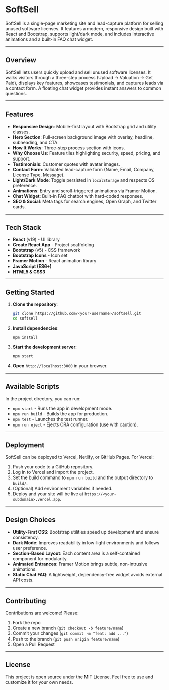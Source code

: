 # SoftSell

SoftSell is a single-page marketing site and lead-capture platform for selling unused software licenses. It features a modern, responsive design built with React and Bootstrap, supports light/dark mode, and includes interactive animations and a built-in FAQ chat widget.

---

## Overview

SoftSell lets users quickly upload and sell unused software licenses. It walks visitors through a three-step process (Upload → Valuation → Get Paid), displays key features, showcases testimonials, and captures leads via a contact form. A floating chat widget provides instant answers to common questions.

---

## Features

* **Responsive Design**: Mobile-first layout with Bootstrap grid and utility classes.
* **Hero Section**: Full-screen background image with overlay, headline, subheading, and CTA.
* **How It Works**: Three-step process section with icons.
* **Why Choose Us**: Feature tiles highlighting security, speed, pricing, and support.
* **Testimonials**: Customer quotes with avatar images.
* **Contact Form**: Validated lead-capture form (Name, Email, Company, License Type, Message).
* **Light/Dark Mode**: Toggle persisted in `localStorage` and respects OS preference.
* **Animations**: Entry and scroll-triggered animations via Framer Motion.
* **Chat Widget**: Built-in FAQ chatbot with hard-coded responses.
* **SEO & Social**: Meta tags for search engines, Open Graph, and Twitter cards.

---

## Tech Stack

* **React** (v19) - UI library
* **Create React App** - Project scaffolding
* **Bootstrap** (v5) - CSS framework
* **Bootstrap Icons** - Icon set
* **Framer Motion** - React animation library
* **JavaScript (ES6+)**
* **HTML5 & CSS3**

---

## Getting Started

1. **Clone the repository**:

   ```bash
   git clone https://github.com/<your-username>/softsell.git
   cd softsell
   ```

2. **Install dependencies**:

   ```bash
   npm install
   ```

3. **Start the development server**:

   ```bash
   npm start
   ```

4. **Open** `http://localhost:3000` in your browser.

---

## Available Scripts

In the project directory, you can run:

* `npm start` - Runs the app in development mode.
* `npm run build` - Builds the app for production.
* `npm test` - Launches the test runner.
* `npm run eject` - Ejects CRA configuration (use with caution).

---

## Deployment

SoftSell can be deployed to Vercel, Netlify, or GitHub Pages. For Vercel:

1. Push your code to a GitHub repository.
2. Log in to Vercel and import the project.
3. Set the build command to `npm run build` and the output directory to `build/`.
4. (Optional) Add environment variables if needed.
5. Deploy and your site will be live at `https://<your-subdomain>.vercel.app`.

---

## Design Choices

* **Utility-First CSS**: Bootstrap utilities speed up development and ensure consistency.
* **Dark Mode**: Improves readability in low-light environments and follows user preference.
* **Section-Based Layout**: Each content area is a self-contained component for modularity.
* **Animated Entrances**: Framer Motion brings subtle, non-intrusive animations.
* **Static Chat FAQ**: A lightweight, dependency-free widget avoids external API costs.

---

## Contributing

Contributions are welcome! Please:

1. Fork the repo
2. Create a new branch (`git checkout -b feature/name`)
3. Commit your changes (`git commit -m "feat: add ..."`)
4. Push to the branch (`git push origin feature/name`)
5. Open a Pull Request

---

## License

This project is open source under the MIT License. Feel free to use and customize it for your own needs.
